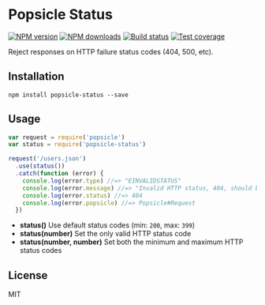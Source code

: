 # Popsicle Status

[![NPM version][npm-image]][npm-url]
[![NPM downloads][downloads-image]][downloads-url]
[![Build status][travis-image]][travis-url]
[![Test coverage][coveralls-image]][coveralls-url]

Reject responses on HTTP failure status codes (404, 500, etc).

## Installation

```
npm install popsicle-status --save
```

## Usage

```javascript
var request = require('popsicle')
var status = require('popsicle-status')

request('/users.json')
  .use(status())
  .catch(function (error) {
    console.log(error.type) //=> "EINVALIDSTATUS"
    console.log(error.message) //=> "Invalid HTTP status, 404, should be between 200 and 399"
    console.log(error.status) //=> 404
    console.log(error.popsicle) //=> Popsicle#Request
  })
```

* **status()** Use default status codes (min: `200`, max: `399`)
* **status(number)** Set the only valid HTTP status code
* **status(number, number)** Set both the minimum and maximum HTTP status codes

## License

MIT

[npm-image]: https://img.shields.io/npm/v/popsicle-status.svg?style=flat
[npm-url]: https://npmjs.org/package/popsicle-status
[downloads-image]: https://img.shields.io/npm/dm/popsicle-status.svg?style=flat
[downloads-url]: https://npmjs.org/package/popsicle-status
[travis-image]: https://img.shields.io/travis/blakeembrey/popsicle-status.svg?style=flat
[travis-url]: https://travis-ci.org/blakeembrey/popsicle-status
[coveralls-image]: https://img.shields.io/coveralls/blakeembrey/popsicle-status.svg?style=flat
[coveralls-url]: https://coveralls.io/r/blakeembrey/popsicle-status?branch=master

